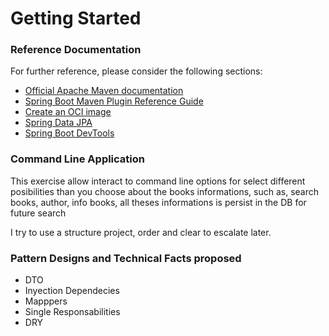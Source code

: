 # Getting Started

### Reference Documentation
For further reference, please consider the following sections:

* [Official Apache Maven documentation](https://maven.apache.org/guides/index.html)
* [Spring Boot Maven Plugin Reference Guide](https://docs.spring.io/spring-boot/3.4.1/maven-plugin)
* [Create an OCI image](https://docs.spring.io/spring-boot/3.4.1/maven-plugin/build-image.html)
* [Spring Data JPA](https://docs.spring.io/spring-boot/3.4.1/reference/data/sql.html#data.sql.jpa-and-spring-data)
* [Spring Boot DevTools](https://docs.spring.io/spring-boot/3.4.1/reference/using/devtools.html)

### Command Line Application

This exercise allow interact to command line options for select different posibilities than you choose about the books informations,
such as, search books, author, info books, all theses informations is persist in the DB for future search

I try to use a structure project, order and clear to escalate later.

### Pattern Designs and Technical Facts proposed

* DTO
* Inyection Dependecies
* Mapppers
* Single Responsabilities
* DRY
